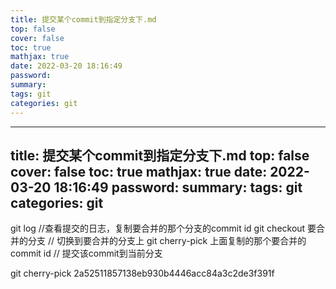 ```yaml
---
title: 提交某个commit到指定分支下.md
top: false
cover: false
toc: true
mathjax: true
date: 2022-03-20 18:16:49
password:
summary:
tags: git
categories: git
---
```

---
title: 提交某个commit到指定分支下.md
top: false
cover: false
toc: true
mathjax: true
date: 2022-03-20 18:16:49
password:
summary:
tags: git
categories: git
---
git log  //查看提交的日志，复制要合并的那个分支的commit id</span>
git checkout 要合并的分支  // 切换到要合并的分支上
git cherry-pick 上面复制的那个要合并的commit id  // 提交该commit到当前分支


git cherry-pick  2a52511857138eb930b4446acc84a3c2de3f391f
